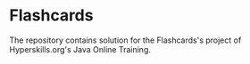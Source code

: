 # Flashcards
The repository contains solution for the Flashcards's project of Hyperskills.org's Java Online Training.
